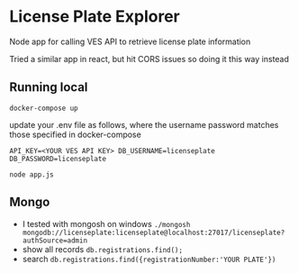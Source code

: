 # License Plate Explorer

Node app for calling VES API to retrieve license plate information

Tried a similar app in react, but hit CORS issues so doing it this way instead

## Running local

`docker-compose up`

update your .env file as follows, where the username password matches those specified in docker-compose

`
API_KEY=<YOUR VES API KEY>
DB_USERNAME=licenseplate
DB_PASSWORD=licenseplate
`

`node app.js`

## Mongo

- I tested with mongosh on windows
`./mongosh mongodb://licenseplate:licenseplate@localhost:27017/licenseplate?authSource=admin`
- show all records
`db.registrations.find();`
- search
`db.registrations.find({registrationNumber:'YOUR PLATE'})`
 